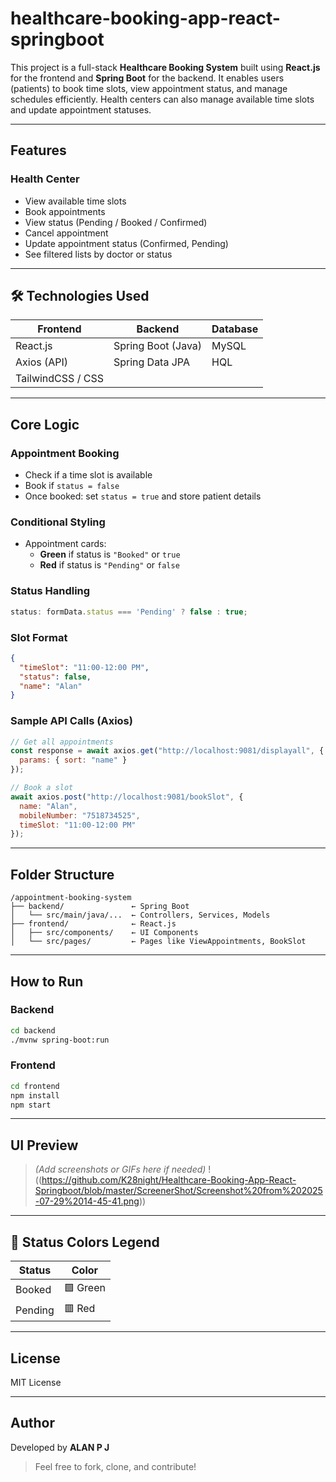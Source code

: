 # healthcare-booking-app-react-springboot


This project is a full-stack **Healthcare Booking System** built using **React.js** for the frontend and **Spring Boot** for the backend. It enables users (patients) to book time slots, view appointment status, and manage schedules efficiently. Health centers can also manage available time slots and update appointment statuses.

---

## Features

### Health Center 
- View available time slots
- Book appointments
- View status (Pending / Booked / Confirmed)
- Cancel appointment
- Update appointment status (Confirmed, Pending)
- See filtered lists by doctor or status

---

## 🛠️ Technologies Used

| Frontend       | Backend         | Database   |
|----------------|------------------|-------------|
| React.js       | Spring Boot (Java) | MySQL       |
| Axios (API)    | Spring Data JPA  |      HQL       |
| TailwindCSS / CSS |  |   |

---

## Core Logic

### Appointment Booking
- Check if a time slot is available
- Book if `status = false`
- Once booked: set `status = true` and store patient details

### Conditional Styling
- Appointment cards:
  - **Green** if status is `"Booked"` or `true`
  - **Red** if status is `"Pending"` or `false`

### Status Handling

```js
status: formData.status === 'Pending' ? false : true;
```

### Slot Format

```json
{
  "timeSlot": "11:00-12:00 PM",
  "status": false,
  "name": "Alan"
}
```

### Sample API Calls (Axios)

```js
// Get all appointments
const response = await axios.get("http://localhost:9081/displayall", {
  params: { sort: "name" }
});
```

```js
// Book a slot
await axios.post("http://localhost:9081/bookSlot", {
  name: "Alan",
  mobileNumber: "7518734525",
  timeSlot: "11:00-12:00 PM"
});
```

---

## Folder Structure

```
/appointment-booking-system
├── backend/               ← Spring Boot
│   └── src/main/java/...  ← Controllers, Services, Models
├── frontend/              ← React.js
│   ├── src/components/    ← UI Components
│   └── src/pages/         ← Pages like ViewAppointments, BookSlot
```

---

## How to Run

### Backend

```bash
cd backend
./mvnw spring-boot:run
```

### Frontend

```bash
cd frontend
npm install
npm start
```

---

## UI Preview
> *(Add screenshots or GIFs here if needed)*
!((https://github.com/K28night/Healthcare-Booking-App-React-Springboot/blob/master/ScreenerShot/Screenshot%20from%202025-07-29%2014-45-41.png))
---





## 📌 Status Colors Legend

| Status       | Color     |
|--------------|-----------|
| Booked       | 🟩 Green   |
| Pending      | 🟥 Red     |

---

## License

MIT License

---

## Author

Developed by **ALAN P J**

> Feel free to fork, clone, and contribute!

